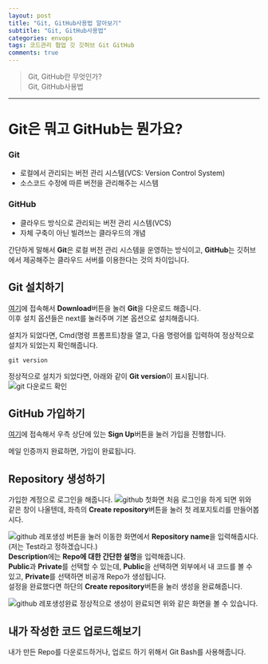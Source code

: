 ```yaml
---  
layout: post  
title: "Git, GitHub사용법 알아보기"  
subtitle: "Git, GitHub사용법"  
categories: envops
tags: 코드관리 협업 깃 깃허브 Git GitHub
comments: true  
---  
```


> Git, GitHub란 무엇인가?  
> Git, GitHub사용법

---
# Git은 뭐고 GitHub는 뭔가요?  
### Git  
+ 로컬에서 관리되는 버전 관리 시스템(VCS: Version Control System)
+ 소스코드 수정에 따른 버전을 관리해주는 시스템  

### GitHub
+ 클라우드 방식으로 관리되는 버전 관리 시스템(VCS)
+ 자체 구축이 아닌 빌려쓰는 클라우드의 개념  

간단하게 말해서 **Git**은 로컬 버전 관리 시스템을 운영하는 방식이고, **GitHub**는 깃허브에서 제공해주는 클라우드 서버를 이용한다는 것의 차이입니다.

## Git 설치하기  
[여기](https://gitforwindows.org/)에 접속해서 **Download**버튼을 눌러 **Git**을 다운로드 해줍니다.  
이후 설치 옵션들은 next를 눌러주며 기본 옵션으로 설치해줍니다.  

설치가 되었다면, Cmd(명령 프롬프트)창을 열고, 다음 명령어를 입력하여 정상적으로 설치가 되었는지 확인해줍니다.
```
git version
```
정상적으로 설치가 되었다면, 아래와 같이 **Git version**이 표시됩니다.
![git 다운로드 확인](https://songhwee1.github.io/assets/img/envops/git_download_test.png "git 다운로드 확인")

## GitHub 가입하기
[여기](https://github.com/)에 접속해서 우측 상단에 있는 **Sign Up**버튼을 눌러 가입을 진행합니다.  

메일 인증까지 완료하면, 가입이 완료됩니다.  

## Repository 생성하기
가입한 계정으로 로그인을 해줍니다.
![github 첫화면](https://songhwee1.github.io/assets/img/envops/git_login.png "github 첫화면")
처음 로그인을 하게 되면 위와 같은 창이 나올텐데, 좌측의 **Create repository**버튼을 눌러 첫 레포지토리를 만들어봅시다.

![github 레포생성](https://songhwee1.github.io/assets/img/envops/git_create_repo.png "github 레포생성")
버튼을 눌러 이동한 화면에서 **Repository name**을 입력해줍시다.(저는 Test라고 정하겠습니다.)  
**Description**에는 **Repo에 대한 간단한 설명**을 입력해줍니다.  
**Public**과 **Private**를 선택할 수 있는데, **Public**을 선택하면 외부에서 내 코드를 볼 수 있고, **Private**를 선택하면 비공개 Repo가 생성됩니다.  
설정을 완료했다면 하단의 **Create repository**버튼을 눌러 생성을 완료해줍니다.

![github 레포생성완료](https://songhwee1.github.io/assets/img/envops/git_create_repo_1.png "github 레포생성완료")
정상적으로 생성이 완료되면 위와 같은 화면을 볼 수 있습니다.

## 내가 작성한 코드 업로드해보기
내가 만든 Repo를 다운로드하거나, 업로드 하기 위해서 Git Bash를 사용해줍니다.